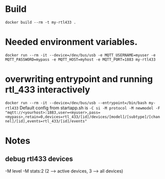 # Build
`docker build --rm -t my-rtl433 .`

# Needed environment variables.
`docker run --rm -it --device=/dev/bus/usb -e MQTT_USERNAME=myuser -e MQTT_PASSWORD=mypass -e MQTT_HOST=myhost -e MQTT_PORT=1883 my-rtl433`


# overwriting entrypoint and running rtl_433 interactively
`docker run --rm -it --device=/dev/bus/usb --entrypoint=/bin/bash my-rtl433`
Default config from startapp.sh is `-C si -M protocol -M newmodel -F "mqtt://<yourhost>:1883,user=<myuser>,pass=<mypass>,retain=0,devices=rtl_433/[id]/devices/[model]/[subtype]/[channel]/[id],events=rtl_433/[id]/events"`

# Notes
## debug rtl433 devices
-M level -M stats:2  (2 --> active devices, 3 --> all devices)

